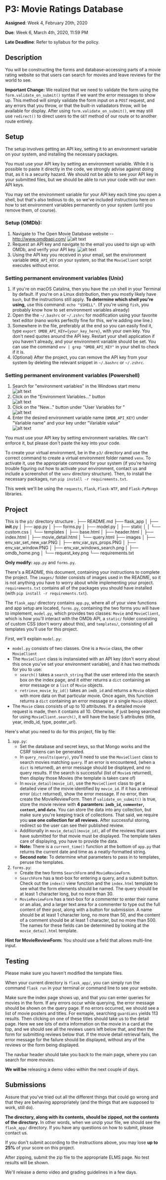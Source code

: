 # P3: Movie Ratings Database

**Assigned**: Week 4, February 20th, 2020

**Due**: Week 6, March 4th, 2020, 11:59 PM

**Late Deadline**: Refer to syllabus for the policy.

## Description

You will be constructing the forms and database-accessing parts of a movie rating
website so that users can search for movies and leave reviews for the world to see.

**Important Change:** We realized that we need to validate the form using the
`form.validate_on_submit()` syntax if we want the error messages to show up. This method will simply
validate the form input on a `POST` request, and any errors that you throw, or that the built-in
valiadators throw, will be available for display. After using `form.validate_on_submit()`, we
may still use `redirect()` to direct users to the `GET` method of our route or to another route
entirely.

## Setup

The setup involves getting an API key, setting it to an environment variable on your system, 
and installing the necessary packages. 

You must use your API key by setting an environment variable. While it is possible to
paste it directly in the code, we strongly advise against doing that, as it is a security hazard.
We should not be able to see your API key in your submitted files, but we should be able to
run your code with our own API keys. 

You may set the environment variable for your API key each time you open a shell, but that's
also tedious to do, so we've included instructions here on how to set environment variables
permanently on your system (until you remove them, of course).

### Setup (OMDb):
1. Navigate to The Open Movie Database website -- http://www.omdbapi.com/
   ![alt text](images/omdb_home.png "The OMDb homepage")
2. Request an API key and navigate to the email you used to sign up with OMDb, and
   verify your API key.
   ![alt text](images/request_key.png "Request an API Key")
3. Using the API key you received in your email, set the environment variable
   `OMDB_API_KEY` on your system, so that the `MovieClient` script executes without error.

### Setting permanent environment variables (Unix)
1. If you're on macOS Catalina, then you have the `zsh` shell in your Terminal by default. If
   you're on a Linux distribution, then you mostly likely have `bash`, but the instructions
   still apply. **To determine which shell you're using,** use this command: `echo "$SHELL"`.
   (If you're using `fish`, you probably know how to set environment variables already)
2. Open the the `~/.bashrc` or `~/.zshrc` for modification using your favorite text editor (nano
   works perfectly fine for this, we're adding one line.)
3. Somewhere in the file, preferably at the end so you can easily find it, type
   `export OMDB_API_KEY={your_key_here}`, with your own key. 
   You don't need quotes around the API key. Restart your shell application if you haven't
   already, and your environment variable should be set. You can use the command
   `env | grep "OMDB_API_KEY"` in your shell to check if it is.
4. (Optional) After the project, you can remove the API key from your system by deleting
   the relevant snippet in `~/.bashrc` or `~/.zshrc`.

### Setting permanent environment variables (Powershell)
1. Search for "environment variables" in the Windows start menu  
   ![alt text](images/env_var_windows_search.png "Searching for Environment Variable Settings")  
2. Click on the "Environment Variables..." button  
   ![alt text](images/env_var_sys_props.PNG "System Properties Window")  
3. Click on the "New..." button under "User Variables for <username>"  
   ![alt text](images/env_var_window.PNG "Environment Variables Window")  
4. Enter the desired environment variable name (`OMDB_API_KEY`) under "Variable name"
   and your key under "Variable value"  
   ![alt text](images/env_var_set_new_var.PNG "Set New Variable")  

You must use your API key by setting environment variables. We can't enforce it, but please don't
paste the key into your code.

To create your virtual environment, be in the `p3/` directory and use
the correct command to create a virtual environment folder named `venv`. To activate it,
use the appropriate command for your system (if you're having trouble
figuring out how to activate your environment, contact us and include a 
screenshot of the `venv` directory structure).
Then, to install the necessary packages, run `pip install -r requirements.txt`.

This week we'll be using the `requests`, `Flask`, `Flask-WTF`, and `Flask-PyMongo` libraries.

## Project

This is the `p3/` directory structure
.
├── README.md
├── flask_app
│   ├── __init__.py
│   ├── app.py
│   ├── forms.py
│   ├── model.py
│   ├── static
│   │   └── custom.css
│   └── templates
│       ├── base.html
│       ├── header.html
│       ├── index.html
│       ├── movie_detail.html
│       └── query.html
├── images
│   ├── env_var_set_new_var.PNG
│   ├── env_var_sys_props.PNG
│   ├── env_var_window.PNG
│   ├── env_var_windows_search.png
│   ├── omdb_home.png
│   └── request_key.png
└── requirements.txt

**Only modify:** `app.py` and `forms.py`. 

There's a README, this document, containing your instructions to complete the project. The
`images/` folder consists of images used in the README, so it is not anything
you have to worry about while implementing your project. `requirements.txt` contains
all of the packages you should have installed (with `pip install -r requirements.txt`).

The `flask_app/` directory contains `app.py`, where all of your view functions and app setup
are located, `forms.py`, containing the two forms you will have to implement, `model.py`,
which provides two classes: `Movie` and `MovieClient`, which is how you'll interact with the
OMDb API, a `static/` folder consisting of custom CSS (don't worry about this), and
`templates/`, consisting of all templates you'll use for this project. 

First, we'll explain `model.py`:
- `model.py` consists of two classes. One is a `Movie` class, the other `MovieClient`
- The `MovieClient` class is instansiated with an API key (don't worry about this
  once you've set your environment variable), and it has two methods for you to use:
  - `search()` takes a `search_string` that the user entered into the search box
    on the index page, and it either returns a `dict` containing an error message
    or a `list` of `Movie` objects. 
  - `retrieve_movie_by_id()` takes an `imdb_id` and returns a `Movie` object with more data
    on that particular movie. Once again, this function returns a `dict` containing
    an error message or a single `Movie` object.
- The `Movie` class consists of up to 10 attributes. If a detailed movie request is made, then
  it contains all 10. Otherwise, if just being searched for using `MovieClient.search()`, it will
  have the basic 5 attributes (title, year, imdb_id, type, poster_url).


Here's what you need to do for this project, file by file:
1. `app.py`:
   - Set the database and secret keys, so that Mongo works and the CSRF tokens
      can be generated. 
   - In `query_results(query)`, you'll need to use the `MovieClient` class to search 
     movies matching `query`. If an error is encountered, (when a `dict` is returned),
     an error message should be displayed, and no query results. If the search is
     successful (list of `Movie`s returned), then display those Movies (the template
     is taken care of)
   - In `movie_detail(movie_id)`, use the `MovieClient` class to get a detailed
     view of the movie identified by `movie_id`. If it has a retrieval error (`dict` returned), 
     show the error message. If no error, then create the MovieReviewForm. Then 
     if `validate_on_submit()` is true, store the movie review with 
     **4 paramters: `imdb_id`, `commenter`, `content`, and `date`**. You can store
     the data into any collection, but make sure you're keeping track of collections.
     That said, we require you **use one collection for all reviews.**
     After successful storing, redirect so the user can see their published review. 
   - Additionally in `movie_detail(movie_id)`, all of the reviews that users have submitted
     for that movie must be displayed. The template takes care of displaying, you have to
     provide the data.
   - **Note:** There is a `current_time()` function at the bottom of `app.py` that returns
     the current date and time as a neatly-formatted string.
   - **Second note:** To determine what parameters to pass in to templates, peruse the templates.
2. `forms.py`:
   - Create the two forms `SearchForm` and `MovieReviewForm`.
   - `SearchForm` has a text-box for entering a query, and a submit button. Check out
     the `index()` view function and the `index.html` template
     to see what the form elements should be named.
     The query should be at least 1 character long, but no more than 30.
   - `MovieReviewForm` has a text-box for a commenter to enter their name or an alias, and
     a larger text area for a commenter to type out the full content of their post, along
     with a button for submission. A name should be at least 1 character long, no more than 50, and the content of a comment
     should be at least 1 character, but no more than 500. 
     The names for these fields can be determined by looking at the `movie_detail.html` template.

**Hint for MovieReviewForm:** You should use a field that allows multi-line input.

## Testing

Please make sure you haven't modified the template files.

When your current directory is `flask_app/`, you can simply run the command `flask run`
in your terminal or command line to see your website.

Make sure the index page shows up, and that you can enter queries for movies in the form.
If any errors occur while querying, the error message should be shown on the query page.
If no errors occurred, we should see a list of movie posters and titles. For exmaple, searching
`guardians` yields 113 results. Then clicking on one of these titles should take us to
the detail page. Here we see lots of extra information on the movie in a card at the top,
and we should see all the reviews users left below that, and then the form for submitting
reviews below that. If the movie detail retrieval fails, the error message for the failure should 
be displayed, without any of the reviews or the form being displayed.

The navbar header should take you back to the main page, where you can search for more movies.

**We will be** releasing a demo video within the next couple of days.

## Submissions

Assure that you've tried out all the different things that could go wrong and that they
are behaving appropriately (and the things that are supposed to work, still do).

**The directory, along with its contents, should be zipped, not the contents of the directory.**
In other words, when we unzip your file, we should see the `flask_app/` directory. If you
have any questions on how to submit, please contact us.

If you don't submit according to the instructions above, you may lose **up to 25%** of your
score on this project.

After zipping, submit the zip file to the appropriate ELMS page. No test results will be shown.

We'll release a demo video and grading guidelines in a few days.
